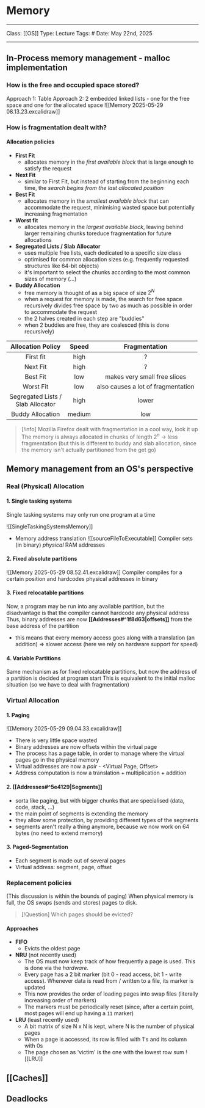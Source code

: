 # Memory
___
Class: [[OS]]
Type: Lecture
Tags: # 
Date: May 22nd, 2025
___
## In-Process memory management - malloc implementation
### How is the free and occupied space stored?
Approach 1: Table
Approach 2: 2 embedded linked lists - one for the free space and one for the allocated space
![[Memory 2025-05-29 08.13.23.excalidraw]]
### How is fragmentation dealt with?

#### Allocation policies
- **First Fit**
	- allocates memory in the *first available block* that is large enough to satisfy the request
- **Next Fit**
	- similar to First Fit, but instead of starting from the beginning each time, the *search begins from the last allocated position*
- **Best Fit**
	- allocates memory in the *smallest available block* that can accommodate the request, minimising wasted space but potentially increasing fragmentation
- **Worst fit**
	- allocates memory in the *largest available block*, leaving behind larger remaining chunks toreduce fragmentation for future allocations
- **Segregated Lists / Slab Allocator** 
	- uses multiple free lists, each dedicated to a specific size class
	- optimised for common allocation sizes (e.g. frequently requested structures like 64-bit objects)
	- it's important to select the chunks according to the most common sizes of memory (...)
- **Buddy Allocation**
	- free memory is thought of as a big space of size $2^N$
	- when a request for memory is made, the search for free space recursively divides free space by two as much as possible in order to accommodate the request
	- the 2 halves created in each step are "buddies"
	- when 2 buddies are free, they are coalesced (this is done recursively)

|          Allocation Policy           | Speed  |           Fragmentation            |
| :----------------------------------: | :----: | :--------------------------------: |
|              First fit               |  high  |                 ?                  |
|               Next Fit               |  high  |                 ?                  |
|               Best Fit               |  low   |    makes very small free slices    |
|              Worst Fit               |  low   | also causes a lot of fragmentation |
| Segregated Lists /<br>Slab Allocator |  high  |               lower                |
|           Buddy Allocation           | medium |                low                 |

>[!info]
>Mozilla Firefox dealt with fragmentation in a cool way, look it up 
>The memory is always allocated in chunks of length $2^n$ $\rightarrow$ less fragmentation (but this is different to buddy and slab allocation, since the memory isn't actually partitioned from the get go)

## Memory management from an OS's perspective
### Real (Physical) Allocation
#### 1. Single tasking systems 
Single tasking systems may only run one program at a time

![[SingleTaskingSystemsMemory]]

-  Memory address translation
![[sourceFileToExecutable]]
Compiler sets (in binary) *physical* RAM addresses

#### 2. Fixed absolute partitions
![[Memory 2025-05-29 08.52.41.excalidraw]]
Compiler compiles for a certain position and hardcodes physical addresses in binary
#### 3. Fixed relocatable partitions
Now, a program may be run into any available partition, but the disadvantage is that the compiler cannot hardcode any physical address
Thus, binary addresses are now **[[Addresses#^1f8d63|offsets]]** from the base address of the partition
- this means that every memory access goes along with a translation (an addition) $\Rightarrow$ slower access (here we rely on hardware support for speed)
#### 4. Variable Partitions
Same mechanism as for fixed relocatable partitions, but now the address of a partition is decided at program start
This is equivalent to the initial malloc situation (so we have to deal with fragmentation)
### Virtual Allocation
#### 1. Paging
![[Memory 2025-05-29 09.04.33.excalidraw]]
- There is very little space wasted
- Binary addresses are now offsets within the virtual page
- The process has a page table, in order to manage where the virtual pages go in the physical memory
- Virtual addresses are now a *pair* - \<Virtual Page, Offset\>
- Address computation is now a translation + multiplication + addition
#### 2. [[Addresses#^5e4129|Segments]]
- sorta like paging, but with bigger chunks that are specialised (data, code, stack, ...)
- the main point of segments is extending the memory 
- they allow some protection, by providing different types of the segments
- segments aren't really a thing anymore, because we now work on 64 bytes (no need to extend memory)
#### 3. Paged-Segmentation
- Each segment is made out of several pages
- Virtual address: segment, page, offset

### Replacement policies
(This discussion is within the bounds of paging)
When physical memory is full, the OS swaps (sends and stores) pages to disk. 

>[!Question]
> Which pages should be evicted?

#### Approaches 
- **FIFO** 
	- Evicts the oldest page
- **NRU** (not recently used)
	- The OS must now keep track of how frequently a page is used. This is done via the *hardware*. 
	- Every page has a 2 bit marker (bit 0 - read access, bit 1 - write access). Whenever data is read from / written to a file, its marker is updated
	- This now provides the order of loading pages into swap files (literally increasing order of markers)
	- The markers must be periodically reset (since, after a certain point, most pages will end up having a `11` marker)
- **LRU** (least recently used)
	- A bit matrix of size N x N is kept, where N is the number of physical pages 
	- When a page is accessed, its row is filled with 1's and its column with 0s
	- The page chosen as 'victim' is the one with the lowest row sum
![[LRU]]

## [[Caches]]

## Deadlocks